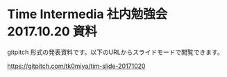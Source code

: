 # Time Intermedia 社内勉強会 2017.10.20 資料

gitpitch 形式の発表資料です。以下のURLからスライドモードで閲覧できます。

https://gitpitch.com/tk0miya/tim-slide-20171020
